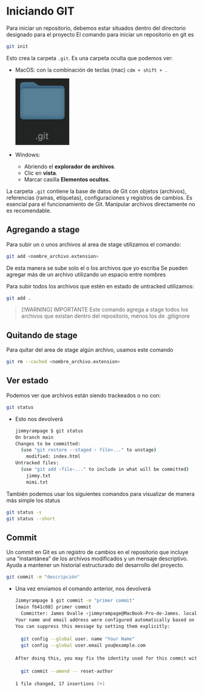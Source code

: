 # Iniciando GIT

Para iniciar un repositorio, debemos estar situados dentro del directorio designado para el proyecto
El comando para iniciar un repositorio en git es

```zsh
git init
```

Esto crea la carpeta `.git`. Es una carpeta oculta que podemos ver:

* MacOS: con la combinación de teclas (mac) `cdm + shift + .`

  ![alt text](img/3.2.png)

* Windows:
  * Abriendo el **explorador de archivos**.
  * Clic en **vista**.
  * Marcar casilla **Elementos ocultos**.

La carpeta `.git` contiene la base de datos de Git con objetos (archivos), referencias (ramas, etiquetas), configuraciones y registros de cambios. Es esencial para el funcionamiento de Git. Manipular archivos directamente no es recomendable.

## Agregando a stage

Para subir un o unos archivos al area de stage utilizamos el comando:

```zsh
git add <nombre_archivo.extension>
```

De esta manera se sube solo el o los archivos que yo escriba
Se pueden agregar más de un archivo utilizando un espacio entre nombres

Para subir todos los archivos que estén en estado de untracked utilizamos:

```zsh
git add .
```

>[!WARNING] IMPORTANTE
>Este comando agrega a stage todos los archivos que existan dentro del repositorio, menos los de .gitignore

## Quitando de stage

Para quitar del area de stage algún archivo, usamos este comando

```zsh
git rm --cached <nombre_archivo.extension>
```

## Ver estado

Podemos ver que archivos están siendo trackeados o no con:

```zsh
git status
```

* Esto nos devolverá

  ```zsh
  jimmyrampage $ git status
  On branch main
  Changes to be committed:
    (use "git restore --staged ‹ file>..." to unstage)
      modified: index.html
  Untracked files:
    (use "git add ‹file›..." to include in what will be committed)
      jimmy.txt
      mimi.txt
  ```

También podemos usar los siguientes comandos para visualizar de manera más simple los status

```zsh
git status -s
git status --short
```

## Commit

Un commit en Git es un registro de cambios en el repositorio que incluye una “instantánea” de los archivos modificados y un mensaje descriptivo. Ayuda a mantener un historial estructurado del desarrollo del proyecto.

```zsh
git commit -m "descripción"
```

* Una vez enviamos el comando anterior, nos devolverá

  ```zsh
  Jimmyrampage $ git commit -m "primer commit"
  [main fb41c08] primer commit
    Committer: James Ovalle ‹jimmyrampage@MacBook-Pro-de-James. local>
  Your name and email address were configured automatically based on your username and hostname. Please check that they are accurate.
  You can suppress this message by setting them explicitly:

    git config --global user. name "Your Name"
    git config --global user.email you@example.com

  After doing this, you may fix the identity used for this commit with:

    git commit --amend -- reset-author

  1 file changed, 17 insertions (+)
  ```
